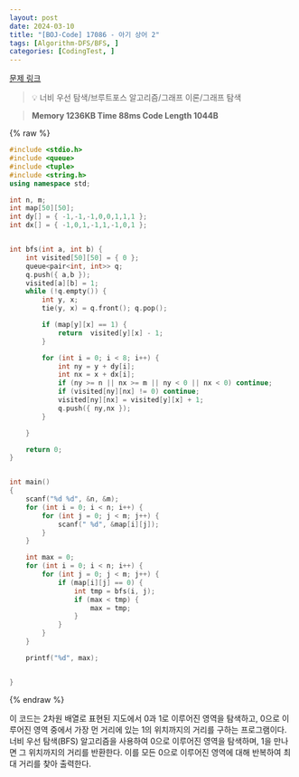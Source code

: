 ```yaml
---
layout: post
date: 2024-03-10
title: "[BOJ-Code] 17086 - 아기 상어 2"
tags: [Algorithm-DFS/BFS, ]
categories: [CodingTest, ]
---
```


[문제 링크](https://www.acmicpc.net/problem/17086)


> 💡 너비 우선 탐색/브루트포스 알고리즘/그래프 이론/그래프 탐색


> **Memory   1236KB                                   Time   88ms                               Code Length   1044B**



{% raw %}
```c++
#include <stdio.h>
#include <queue>
#include <tuple>
#include <string.h>
using namespace std;

int n, m;
int map[50][50];
int dy[] = { -1,-1,-1,0,0,1,1,1 };
int dx[] = { -1,0,1,-1,1,-1,0,1 };


int bfs(int a, int b) {
	int visited[50][50] = { 0 };
	queue<pair<int, int>> q;
	q.push({ a,b });
	visited[a][b] = 1;
	while (!q.empty()) {
		int y, x;
		tie(y, x) = q.front(); q.pop();

		if (map[y][x] == 1) {
			return  visited[y][x] - 1;
		}

		for (int i = 0; i < 8; i++) {
			int ny = y + dy[i];
			int nx = x + dx[i];
			if (ny >= n || nx >= m || ny < 0 || nx < 0) continue;
			if (visited[ny][nx] != 0) continue;
			visited[ny][nx] = visited[y][x] + 1;
			q.push({ ny,nx });
		}

	}

	return 0;
}


int main()
{
	scanf("%d %d", &n, &m);
	for (int i = 0; i < n; i++) {
		for (int j = 0; j < m; j++) {
			scanf(" %d", &map[i][j]);
		}
	}

	int max = 0;
	for (int i = 0; i < n; i++) {
		for (int j = 0; j < m; j++) {
			if (map[i][j] == 0) {
				int tmp = bfs(i, j);
				if (max < tmp) {
					max = tmp;
				}
			}
		}
	}

	printf("%d", max);


}
```
{% endraw %}



이 코드는 2차원 배열로 표현된 지도에서 0과 1로 이루어진 영역을 탐색하고, 0으로 이루어진 영역 중에서 가장 먼 거리에 있는 1의 위치까지의 거리를 구하는 프로그램이다. 너비 우선 탐색(BFS) 알고리즘을 사용하여 0으로 이루어진 영역을 탐색하며, 1을 만나면 그 위치까지의 거리를 반환한다. 이를 모든 0으로 이루어진 영역에 대해 반복하여 최대 거리를 찾아 출력한다.

